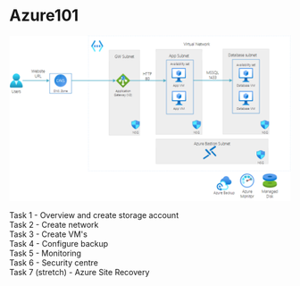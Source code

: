 # Azure101  

![Azure101](AzureCore101-Session0.png)

Task 1 - Overview and create storage account  
Task 2 - Create network  
Task 3 - Create VM's  
Task 4 - Configure backup  
Task 5 - Monitoring  
Task 6 - Security centre  
Task 7 (stretch) - Azure Site Recovery  
